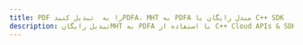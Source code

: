 ---title: PDF را به  تبدیل کنیدPDFA، MHT به PDFA مبدل رایگان یا C++ SDKdescription: تبدیل رایگانMHT به PDFA با استفاده از C++ Cloud APIs & SDK همچنین اسناد PDF را در Cloud ایجاد، ویرایش و رندر کنید.---